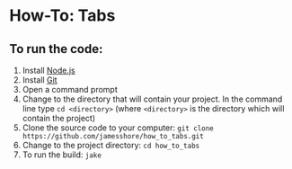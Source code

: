 How-To: Tabs
===

To run the code:
---
1. Install [Node.js](http://nodejs.org)
2. Install [Git](http://git-scm.com/downloads)
3. Open a command prompt
4. Change to the directory that will contain your project. In the command line type `cd <directory>` (where `<directory>` is the directory which will contain the project)
5. Clone the source code to your computer: `git clone https://github.com/jamesshore/how_to_tabs.git`
6. Change to the project directory: `cd how_to_tabs`
7. To run the build: `jake`
